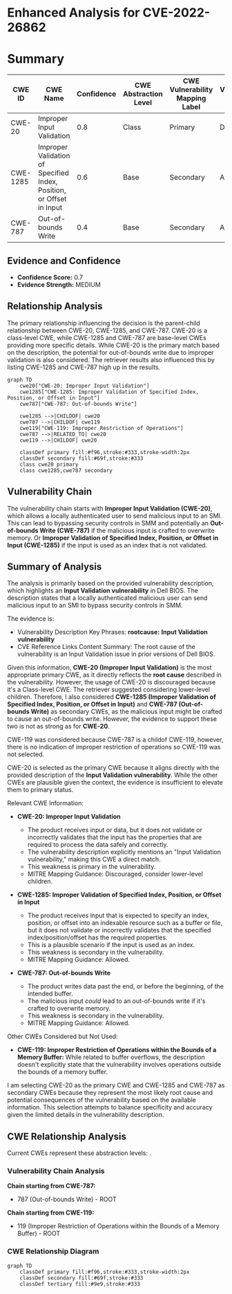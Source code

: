 # Enhanced Analysis for CVE-2022-26862

# Summary
| CWE ID | CWE Name | Confidence | CWE Abstraction Level | CWE Vulnerability Mapping Label | CWE-Vulnerability Mapping Notes |
|---|---|---|---|---|---|
| CWE-20 | Improper Input Validation | 0.8 | Class | Primary | Discouraged |
| CWE-1285 | Improper Validation of Specified Index, Position, or Offset in Input | 0.6 | Base | Secondary | Allowed |
| CWE-787 | Out-of-bounds Write | 0.4 | Base | Secondary | Allowed |

## Evidence and Confidence

*   **Confidence Score:** 0.7
*   **Evidence Strength:** MEDIUM

## Relationship Analysis
The primary relationship influencing the decision is the parent-child relationship between CWE-20, CWE-1285, and CWE-787. CWE-20 is a class-level CWE, while CWE-1285 and CWE-787 are base-level CWEs providing more specific details. While CWE-20 is the primary match based on the description, the potential for out-of-bounds write due to improper validation is also considered. The retriever results also influenced this by listing CWE-1285 and CWE-787 high up in the results.

```mermaid
graph TD
    cwe20["CWE-20: Improper Input Validation"]
    cwe1285["CWE-1285: Improper Validation of Specified Index, Position, or Offset in Input"]
    cwe787["CWE-787: Out-of-bounds Write"]

    cwe1285 -->|CHILDOF| cwe20
    cwe787 -->|CHILDOF| cwe119
    cwe119["CWE-119: Improper Restriction of Operations"]
    cwe787 -->|RELATED_TO| cwe20
    cwe119 -->|CHILDOF| cwe20

    classDef primary fill:#f96,stroke:#333,stroke-width:2px
    classDef secondary fill:#69f,stroke:#333
    class cwe20 primary
    class cwe1285,cwe787 secondary
```

## Vulnerability Chain
The vulnerability chain starts with **Improper Input Validation (CWE-20)**, which allows a locally authenticated user to send malicious input to an SMI. This can lead to bypassing security controls in SMM and potentially an **Out-of-bounds Write (CWE-787)** if the malicious input is crafted to overwrite memory. Or **Improper Validation of Specified Index, Position, or Offset in Input (CWE-1285)** if the input is used as an index that is not validated.

## Summary of Analysis
The analysis is primarily based on the provided vulnerability description, which highlights an **Input Validation vulnerability** in Dell BIOS. The description states that a locally authenticated malicious user can send malicious input to an SMI to bypass security controls in SMM.

The evidence is:
- Vulnerability Description Key Phrases: **rootcause:** **Input Validation vulnerability**
- CVE Reference Links Content Summary: The root cause of the vulnerability is an Input Validation issue in prior versions of Dell BIOS.

Given this information, **CWE-20 (Improper Input Validation)** is the most appropriate primary CWE, as it directly reflects the **root cause** described in the vulnerability. However, the usage of CWE-20 is discouraged because it's a Class-level CWE. The retriever suggested considering lower-level children. Therefore, I also considered **CWE-1285 (Improper Validation of Specified Index, Position, or Offset in Input)** and **CWE-787 (Out-of-bounds Write)** as secondary CWEs, as the malicious input might be crafted to cause an out-of-bounds write. However, the evidence to support these two is not as strong as for **CWE-20**.

CWE-119 was considered because CWE-787 is a childof CWE-119, however, there is no indication of improper restriction of operations so CWE-119 was not selected.

CWE-20 is selected as the primary CWE because it aligns directly with the provided description of the **Input Validation vulnerability**. While the other CWEs are plausible given the context, the evidence is insufficient to elevate them to primary status.

Relevant CWE Information:
- **CWE-20: Improper Input Validation**
  - The product receives input or data, but it does not validate or incorrectly validates that the input has the properties that are required to process the data safely and correctly.
  - The vulnerability description explicitly mentions an "Input Validation vulnerability," making this CWE a direct match.
  - This weakness is primary in the vulnerability.
  - MITRE Mapping Guidance: Discouraged, consider lower-level children.

- **CWE-1285: Improper Validation of Specified Index, Position, or Offset in Input**
  - The product receives input that is expected to specify an index, position, or offset into an indexable resource such as a buffer or file, but it does not validate or incorrectly validates that the specified index/position/offset has the required properties.
  - This is a plausible scenario if the input is used as an index.
  - This weakness is secondary in the vulnerability.
  - MITRE Mapping Guidance: Allowed.

- **CWE-787: Out-of-bounds Write**
  - The product writes data past the end, or before the beginning, of the intended buffer.
  - The malicious input *could* lead to an out-of-bounds write if it's crafted to overwrite memory.
  - This weakness is secondary in the vulnerability.
  - MITRE Mapping Guidance: Allowed.

Other CWEs Considered but Not Used:
- **CWE-119: Improper Restriction of Operations within the Bounds of a Memory Buffer:** While related to buffer overflows, the description doesn't explicitly state that the vulnerability involves operations outside the bounds of a memory buffer.

I am selecting CWE-20 as the primary CWE and CWE-1285 and CWE-787 as secondary CWEs because they represent the most likely root cause and potential consequences of the vulnerability based on the available information. This selection attempts to balance specificity and accuracy given the limited details in the vulnerability description.


## CWE Relationship Analysis

Current CWEs represent these abstraction levels: .


### Vulnerability Chain Analysis

**Chain starting from CWE-787:**
- 787 (Out-of-bounds Write) - ROOT


**Chain starting from CWE-119:**
- 119 (Improper Restriction of Operations within the Bounds of a Memory Buffer) - ROOT



### CWE Relationship Diagram

```mermaid
graph TD
    classDef primary fill:#f96,stroke:#333,stroke-width:2px
    classDef secondary fill:#69f,stroke:#333
    classDef tertiary fill:#9e9,stroke:#333
```